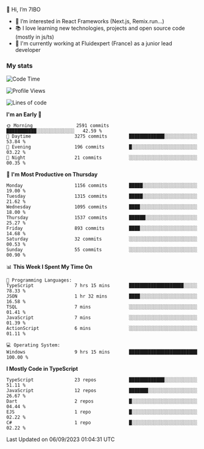 👋 Hi, I’m 7IBO

- 👀 I’m interested in React Frameworks (Next.js, Remix.run...)
- 📚 I love learning new technologies, projects and open source code (mostly in js/ts)
- 💼 I'm currently working at Fluidexpert (France) as a junior lead developer

### My stats
<!--START_SECTION:waka-->
![Code Time](http://img.shields.io/badge/Code%20Time-150%20hrs%204%20mins-blue)

![Profile Views](http://img.shields.io/badge/Profile%20Views-0-blue)

![Lines of code](https://img.shields.io/badge/From%20Hello%20World%20I%27ve%20Written-7.5%20million%20lines%20of%20code-blue)

**I'm an Early 🐤** 

```text
🌞 Morning                2591 commits        ███████████░░░░░░░░░░░░░░   42.59 % 
🌆 Daytime                3275 commits        █████████████░░░░░░░░░░░░   53.84 % 
🌃 Evening                196 commits         █░░░░░░░░░░░░░░░░░░░░░░░░   03.22 % 
🌙 Night                  21 commits          ░░░░░░░░░░░░░░░░░░░░░░░░░   00.35 % 
```
📅 **I'm Most Productive on Thursday** 

```text
Monday                   1156 commits        █████░░░░░░░░░░░░░░░░░░░░   19.00 % 
Tuesday                  1315 commits        █████░░░░░░░░░░░░░░░░░░░░   21.62 % 
Wednesday                1095 commits        ████░░░░░░░░░░░░░░░░░░░░░   18.00 % 
Thursday                 1537 commits        ██████░░░░░░░░░░░░░░░░░░░   25.27 % 
Friday                   893 commits         ████░░░░░░░░░░░░░░░░░░░░░   14.68 % 
Saturday                 32 commits          ░░░░░░░░░░░░░░░░░░░░░░░░░   00.53 % 
Sunday                   55 commits          ░░░░░░░░░░░░░░░░░░░░░░░░░   00.90 % 
```


📊 **This Week I Spent My Time On** 

```text
💬 Programming Languages: 
TypeScript               7 hrs 15 mins       ████████████████████░░░░░   78.33 % 
JSON                     1 hr 32 mins        ████░░░░░░░░░░░░░░░░░░░░░   16.58 % 
TSQL                     7 mins              ░░░░░░░░░░░░░░░░░░░░░░░░░   01.41 % 
JavaScript               7 mins              ░░░░░░░░░░░░░░░░░░░░░░░░░   01.39 % 
ActionScript             6 mins              ░░░░░░░░░░░░░░░░░░░░░░░░░   01.11 % 

💻 Operating System: 
Windows                  9 hrs 15 mins       █████████████████████████   100.00 % 
```

**I Mostly Code in TypeScript** 

```text
TypeScript               23 repos            █████████████░░░░░░░░░░░░   51.11 % 
JavaScript               12 repos            ███████░░░░░░░░░░░░░░░░░░   26.67 % 
Dart                     2 repos             █░░░░░░░░░░░░░░░░░░░░░░░░   04.44 % 
EJS                      1 repo              █░░░░░░░░░░░░░░░░░░░░░░░░   02.22 % 
C#                       1 repo              █░░░░░░░░░░░░░░░░░░░░░░░░   02.22 % 
```




 Last Updated on 06/09/2023 01:04:31 UTC
<!--END_SECTION:waka-->
